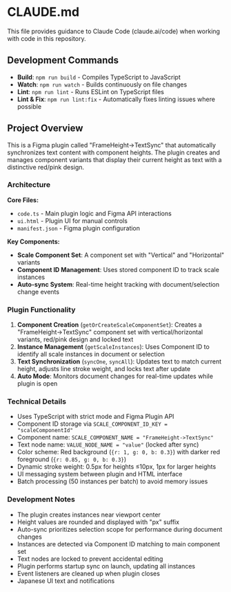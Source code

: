 # CLAUDE.md

This file provides guidance to Claude Code (claude.ai/code) when working with code in this repository.

## Development Commands

- **Build**: `npm run build` - Compiles TypeScript to JavaScript
- **Watch**: `npm run watch` - Builds continuously on file changes
- **Lint**: `npm run lint` - Runs ESLint on TypeScript files
- **Lint & Fix**: `npm run lint:fix` - Automatically fixes linting issues where possible

## Project Overview

This is a Figma plugin called "FrameHeight->TextSync" that automatically synchronizes text content with component heights. The plugin creates and manages component variants that display their current height as text with a distinctive red/pink design.

### Architecture

**Core Files:**
- `code.ts` - Main plugin logic and Figma API interactions
- `ui.html` - Plugin UI for manual controls
- `manifest.json` - Figma plugin configuration

**Key Components:**
- **Scale Component Set**: A component set with "Vertical" and "Horizontal" variants
- **Component ID Management**: Uses stored component ID to track scale instances
- **Auto-sync System**: Real-time height tracking with document/selection change events

### Plugin Functionality

1. **Component Creation** (`getOrCreateScaleComponentSet`): Creates a "FrameHeight->TextSync" component set with vertical/horizontal variants, red/pink design and locked text
2. **Instance Management** (`getScaleInstances`): Uses Component ID to identify all scale instances in document or selection
3. **Text Synchronization** (`syncOne`, `syncAll`): Updates text to match current height, adjusts line stroke weight, and locks text after update
4. **Auto Mode**: Monitors document changes for real-time updates while plugin is open

### Technical Details

- Uses TypeScript with strict mode and Figma Plugin API
- Component ID storage via `SCALE_COMPONENT_ID_KEY = "scaleComponentId"`
- Component name: `SCALE_COMPONENT_NAME = "FrameHeight->TextSync"`
- Text node name: `VALUE_NODE_NAME = "value"` (locked after sync)
- Color scheme: Red background (`{r: 1, g: 0, b: 0.3}`) with darker red foreground (`{r: 0.85, g: 0, b: 0.3}`)
- Dynamic stroke weight: 0.5px for heights ≤10px, 1px for larger heights
- UI messaging system between plugin and HTML interface
- Batch processing (50 instances per batch) to avoid memory issues

### Development Notes

- The plugin creates instances near viewport center
- Height values are rounded and displayed with "px" suffix
- Auto-sync prioritizes selection scope for performance during document changes
- Instances are detected via Component ID matching to main component set
- Text nodes are locked to prevent accidental editing
- Plugin performs startup sync on launch, updating all instances
- Event listeners are cleaned up when plugin closes
- Japanese UI text and notifications